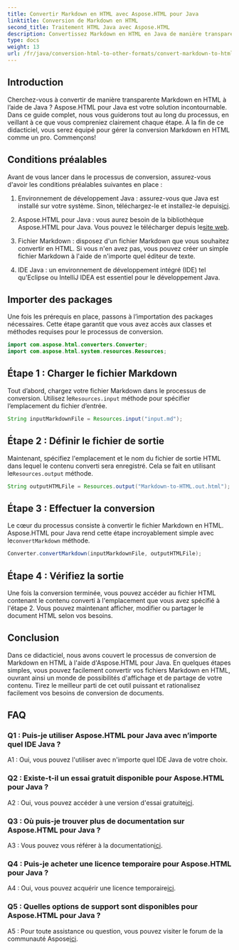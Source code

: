 ```yaml
---
title: Convertir Markdown en HTML avec Aspose.HTML pour Java
linktitle: Conversion de Markdown en HTML
second_title: Traitement HTML Java avec Aspose.HTML
description: Convertissez Markdown en HTML en Java de manière transparente avec Aspose.HTML pour Java. Suivez notre guide étape par étape pour rationaliser vos besoins de conversion de documents.
type: docs
weight: 13
url: /fr/java/conversion-html-to-other-formats/convert-markdown-to-html/
---
```


## Introduction

Cherchez-vous à convertir de manière transparente Markdown en HTML à l’aide de Java ? Aspose.HTML pour Java est votre solution incontournable. Dans ce guide complet, nous vous guiderons tout au long du processus, en veillant à ce que vous compreniez clairement chaque étape. À la fin de ce didacticiel, vous serez équipé pour gérer la conversion Markdown en HTML comme un pro. Commençons!

## Conditions préalables

Avant de vous lancer dans le processus de conversion, assurez-vous d'avoir les conditions préalables suivantes en place :

1.  Environnement de développement Java : assurez-vous que Java est installé sur votre système. Sinon, téléchargez-le et installez-le depuis[ici](https://www.java.com).

2.  Aspose.HTML pour Java : vous aurez besoin de la bibliothèque Aspose.HTML pour Java. Vous pouvez le télécharger depuis le[site web](https://releases.aspose.com/html/java/).

3. Fichier Markdown : disposez d'un fichier Markdown que vous souhaitez convertir en HTML. Si vous n'en avez pas, vous pouvez créer un simple fichier Markdown à l'aide de n'importe quel éditeur de texte.

4. IDE Java : un environnement de développement intégré (IDE) tel qu'Eclipse ou IntelliJ IDEA est essentiel pour le développement Java.

## Importer des packages

Une fois les prérequis en place, passons à l’importation des packages nécessaires. Cette étape garantit que vous avez accès aux classes et méthodes requises pour le processus de conversion.

```java
import com.aspose.html.converters.Converter;
import com.aspose.html.system.resources.Resources;
```

## Étape 1 : Charger le fichier Markdown

 Tout d’abord, chargez votre fichier Markdown dans le processus de conversion. Utilisez le`Resources.input` méthode pour spécifier l’emplacement du fichier d’entrée.

```java
String inputMarkdownFile = Resources.input("input.md");
```

## Étape 2 : Définir le fichier de sortie

 Maintenant, spécifiez l'emplacement et le nom du fichier de sortie HTML dans lequel le contenu converti sera enregistré. Cela se fait en utilisant le`Resources.output` méthode.

```java
String outputHTMLFile = Resources.output("Markdown-to-HTML.out.html");
```

## Étape 3 : Effectuer la conversion

 Le cœur du processus consiste à convertir le fichier Markdown en HTML. Aspose.HTML pour Java rend cette étape incroyablement simple avec le`convertMarkdown` méthode.

```java
Converter.convertMarkdown(inputMarkdownFile, outputHTMLFile);
```

## Étape 4 : Vérifiez la sortie

Une fois la conversion terminée, vous pouvez accéder au fichier HTML contenant le contenu converti à l'emplacement que vous avez spécifié à l'étape 2. Vous pouvez maintenant afficher, modifier ou partager le document HTML selon vos besoins.

## Conclusion

Dans ce didacticiel, nous avons couvert le processus de conversion de Markdown en HTML à l'aide d'Aspose.HTML pour Java. En quelques étapes simples, vous pouvez facilement convertir vos fichiers Markdown en HTML, ouvrant ainsi un monde de possibilités d'affichage et de partage de votre contenu. Tirez le meilleur parti de cet outil puissant et rationalisez facilement vos besoins de conversion de documents.

## FAQ

### Q1 : Puis-je utiliser Aspose.HTML pour Java avec n’importe quel IDE Java ?

A1 : Oui, vous pouvez l'utiliser avec n'importe quel IDE Java de votre choix.

### Q2 : Existe-t-il un essai gratuit disponible pour Aspose.HTML pour Java ?

 A2 : Oui, vous pouvez accéder à une version d'essai gratuite[ici](https://releases.aspose.com/html/java).

### Q3 : Où puis-je trouver plus de documentation sur Aspose.HTML pour Java ?

 A3 : Vous pouvez vous référer à la documentation[ici](https://reference.aspose.com/html/java/).

### Q4 : Puis-je acheter une licence temporaire pour Aspose.HTML pour Java ?

 A4 : Oui, vous pouvez acquérir une licence temporaire[ici](https://purchase.aspose.com/temporary-license/).

### Q5 : Quelles options de support sont disponibles pour Aspose.HTML pour Java ?

 A5 : Pour toute assistance ou question, vous pouvez visiter le forum de la communauté Aspose[ici](https://forum.aspose.com/).